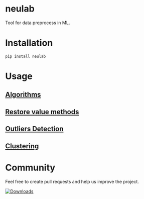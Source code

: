 # neulab
Tool for data preprocess in ML.

# Installation
```
pip install neulab
```
# Usage

## [Algorithms](docs/README_algrthms.md)

## [Restore value methods](docs/README_restore.md)

## [Outliers Detection](docs/README_out.md)

## [Clustering](docs/README_cluster.md)

# Community
Feel free to create pull requests and help us improve the project.

[![Downloads](https://pepy.tech/badge/neulab)](https://pepy.tech/project/neulab)